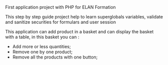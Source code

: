First application project with PHP for ELAN Formation

This step by step guide project help to learn superglobals variables, validate and sanitize securities for formulars and user session  

This application can add product in a basket and can display the basket with a table, in this basket you can :

- Add more or less quantities;
- Remove one by one product;
- Remove all the products with one button; 
